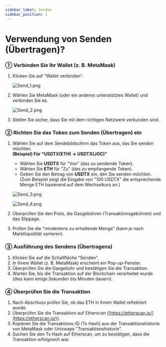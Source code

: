 ```yaml
---
sidebar_label: Senden
sidebar_position: 1
---
```


# Verwendung von Senden (Übertragen)?

### **① Verbinden Sie Ihr Wallet (z. B. MetaMask)**

1. Klicken Sie auf "Wallet verbinden".
    
    ![Send_1.png](/img/docs/Send_1.png)
    
2. Wählen Sie MetaMask (oder ein anderes unterstütztes Wallet) und verbinden Sie es.
    
    ![Send_2.png](/img/docs/Send_2.png)
    
3. Stellen Sie sicher, dass Sie mit dem richtigen Netzwerk verbunden sind.

### **② Richten Sie das Token zum Senden (Übertragen) ein**

1. Wählen Sie auf dem Sendebildschirm das Token aus, das Sie senden möchten.  
   **(Beispiel) Für "USDTX(ETH) → USDTX(JOC)"**  
   - Wählen Sie **USDTX** für "Von" (das zu sendende Token).  
   - Wählen Sie **ETH** für "Zu" (das zu empfangende Token).  
   - Geben Sie den Betrag von **USDTX** ein, den Sie senden möchten. (Zum Beispiel zeigt die Eingabe von "100 USDTX" die entsprechende Menge ETH basierend auf dem Wechselkurs an.)
    
    ![Send_3.png](/img/docs/Send_3.png)

    ![Send_4.png](/img/docs/Send_4.png)
        
2. Überprüfen Sie den Preis, die Gasgebühren (Transaktionsgebühren) und das Slippage.  
3. Prüfen Sie die "mindestens zu erhaltende Menge" (kann je nach Marktliquidität variieren).

### **③ Ausführung des Sendens (Übertragens)**

1. Klicken Sie auf die Schaltfläche "Senden".  
2. In Ihrem Wallet (z. B. MetaMask) erscheint ein Pop-up-Fenster.  
3. Überprüfen Sie die Gasgebühr und bestätigen Sie die Transaktion.  
4. Warten Sie, bis die Transaktion auf der Blockchain verarbeitet wurde (dies kann einige Sekunden bis Minuten dauern).

### **④ Überprüfen Sie die Transaktion**

1. Nach Abschluss prüfen Sie, ob das ETH in Ihrem Wallet reflektiert wurde.  
2. Überprüfen Sie die Transaktion auf Etherscan ([https://etherscan.io/](https://etherscan.io/)).  
3. Kopieren Sie die Transaktions-ID (Tx Hash) aus der Transaktionshistorie von MetaMask oder Uniswaps "Transaktionshistorie".  
4. Suchen Sie den Tx Hash auf Etherscan, um zu bestätigen, dass die Transaktion erfolgreich war.